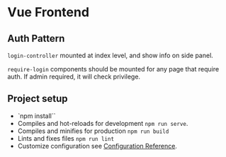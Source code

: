 # Vue Frontend

## Auth Pattern

`login-controller` mounted at index level, and show info on side panel.

`require-login` components should be mounted for any page that require auth. If admin required, it will check privilege.

## Project setup

- `npm install``
- Compiles and hot-reloads for development `npm run serve`.
- Compiles and minifies for production `npm run build`
- Lints and fixes files `npm run lint`
- Customize configuration see [Configuration Reference](https://cli.vuejs.org/config/).
